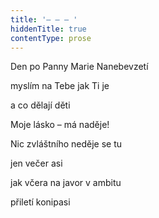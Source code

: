 ```yaml
---
title: '– – – '
hiddenTitle: true
contentType: prose
---
```


Den po Panny Marie Nanebevzetí

myslím na Tebe jak Ti je

a co dělají děti

Moje lásko – má naděje!

Nic zvláštního neděje se tu

jen večer asi

jak včera na javor v ambitu

přiletí konipasi
